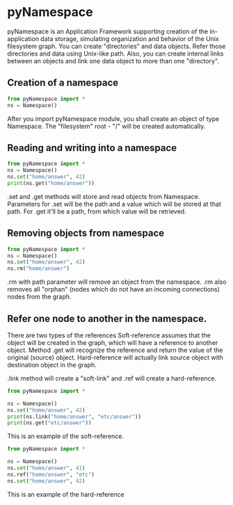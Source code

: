 # pyNamespace

pyNamespace is an Application Framework supporting creation of the in-application data storage, simulating organization and behavior of the
Unix filesystem graph. You can create "directories" and data objects. Refer  those directories and data using Unix-like path. Also, you can create internal links between an objects and link one data object to more than one "directory".

## Creation of a namespace

```python
from pyNamespace import *
ns = Namespace()
```
After you import pyNamespace module, you shall create an object of type Namespace. The "filesystem" root - "/" will be created automatically.

## Reading and writing into a namespace

```python
from pyNamespace import *
ns = Namespace()
ns.set("home/answer", 42)
print(ns.get("home/answer"))
```

.set and .get methods will store and read objects from Namespace. Parameters for .set will be the path and a value which will be stored at that path. For .get it'll be a path, from which value will be retrieved.

## Removing objects from namespace

```python
from pyNamespace import *
ns = Namespace()
ns.set("home/answer", 42)
ns.rm("home/answer")
```

.rm with path parameter will remove an object from the namespace. .rm also removes all "orphan" (nodes which do not have an incoming connections) nodes from the graph.

## Refer one node to another in the namespace.

There are two types of the references Soft-reference assumes that the object will be created in the graph, which will have a reference to another object. Method .get will recognize the reference and return the value of the original (source) object. Hard-reference will actually link source object with destination object in the graph.

.link method will create a "soft-link" and .ref will create a hard-reference.

```python
from pyNamespace import *

ns = Namespace()
ns.set("home/answer", 42)
print(ns.link("home/answer", "etc/answer"))
print(ns.get("etc/answer"))
```
This is an example of the soft-reference.

```python
from pyNamespace import *

ns = Namespace()
ns.set("home/answer", 41)
ns.ref("home/answer", "etc")
ns.set("home/answer", 42)
```
This is an example of the hard-reference

